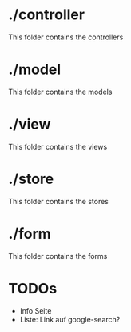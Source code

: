 # ./controller

This folder contains the controllers

# ./model

This folder contains the models

# ./view

This folder contains the views

# ./store

This folder contains the stores

# ./form

This folder contains the forms

# TODOs
- Info Seite
- Liste: Link auf google-search?